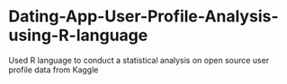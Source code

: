 # Dating-App-User-Profile-Analysis-using-R-language
Used R language to conduct a statistical analysis on open source user profile data from Kaggle
